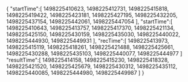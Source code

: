 {
"startTime":[ 1498225410623,
  1498225412731,
  1498225415818,
  1498225419422,
  1498225423181,
  1498225427195,
  1498225432205,
  1498225437154,
  1498225442061,
  1498225447054 ],
"startTime":[ 1498225410643,
  1498225413757,
  1498225417370,
  1498225421134,
  1498225425150,
  1498225430159,
  1498225435030,
  1498225440022,
  1498225444930,
  1498225449931 ],
"recTime":[ 1498225413973,
  1498225415119,
  1498225418261,
  1498225421488,
  1498225425661,
  1498225430288,
  1498225435103,
  1498225440077,
  1498225444977 ]
"resultTime":[ 1498225414158,
  1498225415230,
  1498225418328,
  1498225421520,
  1498225425679,
  1498225430312,
  1498225435112,
  1498225440085,
  1498225444980,
  1498225449987 ]
}